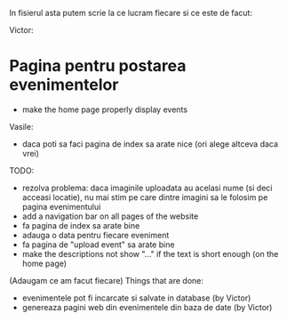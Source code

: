 In fisierul asta putem scrie la ce lucram fiecare si ce este de facut:

Victor:
# Pagina pentru postarea evenimentelor
- make the home page properly display events


Vasile:
- daca poti sa faci pagina de index sa arate nice
(ori alege altceva daca vrei)

TODO:
- rezolva problema: daca imaginile uploadata au acelasi nume (si deci acceasi locatie), nu mai stim pe care dintre imagini sa le folosim pe pagina evenimentului
- add a navigation bar on all pages of the website
- fa pagina de index sa arate bine
- adauga o data pentru fiecare eveniment
- fa pagina de "upload event" sa arate bine
- make the descriptions not show "..." if the text is short enough (on the home page)


(Adaugam ce am facut fiecare)
Things that are done:
- evenimentele pot fi incarcate si salvate in database (by Victor)
- genereaza pagini web din evenimentele din baza de date (by Victor)



